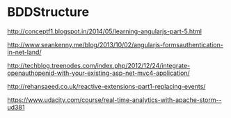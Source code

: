 BDDStructure
============
http://conceptf1.blogspot.in/2014/05/learning-angularjs-part-5.html

http://www.seankenny.me/blog/2013/10/02/angularjs-formsauthentication-in-net-land/

http://techblog.treenodes.com/index.php/2012/12/24/integrate-openauthopenid-with-your-existing-asp-net-mvc4-application/

http://rehansaeed.co.uk/reactive-extensions-part1-replacing-events/

https://www.udacity.com/course/real-time-analytics-with-apache-storm--ud381
